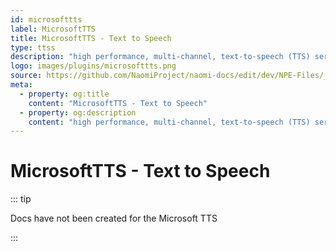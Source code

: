 ```yaml
---
id: microsofttts
label: MicrosoftTTS
title: MicrosoftTTS - Text to Speech
type: ttss
description: "high performance, multi-channel, text-to-speech (TTS) server"
logo: images/plugins/microsofttts.png
source: https://github.com/NaomiProject/naomi-docs/edit/dev/NPE-Files/_plugins_ttss/MicrosoftTTS/readme.md
meta:
  - property: og:title
    content: "MicrosoftTTS - Text to Speech"
  - property: og:description
    content: "high performance, multi-channel, text-to-speech (TTS) server"
---
```


# MicrosoftTTS - Text to Speech

<PluginLogo/>

::: tip

Docs have not been created for the Microsoft TTS

:::

<EditPageLink/>
